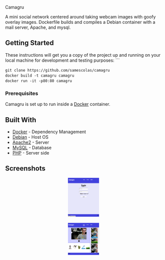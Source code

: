 Camagru

A mini social network centered around taking webcam images with goofy overlay images. Dockerfile builds and compiles a Debian container with a mail server, Apache, and mysql.

## Getting Started

These instructions will get you a copy of the project up and running on your local machine for development and testing purposes: ```

`git clone https://github.com/samescolas/camagru`<br />
`docker build -t camagru camagru`<br />
`docker run -it -p80:80 camagru`

### Prerequisites

Camagru is set up to run inside a [Docker](https://docs.docker.com/engine/installation/) container.

## Built With

* [Docker](https://www.docker.com/) - Dependency Management
* [Debian](https://www.debian.org/) - Host OS
* [Apache2](https://www.apache.org/) - Server
* [MySQL](https://www.mysql.com/) - Database
* [PHP](http://php.net/) - Server side

## Screenshots

<div style="text-align:center">
  <img src="https://raw.githubusercontent.com/samescolas/camagru/master/login.png" width="20%" />
</div>

<br />

<div style="text-align:center;width:100%">
  <img src="https://raw.githubusercontent.com/samescolas/camagru/master/home.png" width="20%" />
</div>
